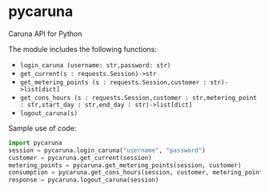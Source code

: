 ﻿# pycaruna
Caruna API for Python

The module includes the following functions:

- `login_caruna (username: str,password: str)`
- `get_current(s : requests.Session)->str`
- `get_metering_points (s : requests.Session,customer : str)->list[dict]`
- `get_cons_hours (s : requests.Session,customer : str,metering_point : str,start_day : str,end_day : str)->list[dict]`
- `logout_caruna(s)`


Sample use of code:

```python
import pycaruna
session = pycaruna.login_caruna("username", "password")
customer = pycaruna.get_current(session)
metering_points = pycaruna.get_metering_points(session, customer)
consumption = pycaruna.get_cons_hours(session, customer, metering_points[0][0], "2022-11-01", "2022-11-30")
response = pycaruna.logout_caruna(session)
```
